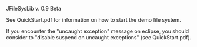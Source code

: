 JFileSysLib v. 0.9 Beta


See QuickStart.pdf for information on how to start the demo file system.

If you encounter the "uncaught exception" message on eclipse, you should consider to "disable suspend on uncaught exceptions" (see QuickStart.pdf).

